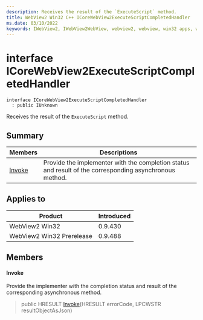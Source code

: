 ```yaml
---
description: Receives the result of the `ExecuteScript` method.
title: WebView2 Win32 C++ ICoreWebView2ExecuteScriptCompletedHandler
ms.date: 03/10/2022
keywords: IWebView2, IWebView2WebView, webview2, webview, win32 apps, win32, edge, ICoreWebView2, ICoreWebView2Controller, browser control, edge html, ICoreWebView2ExecuteScriptCompletedHandler
---
```


# interface ICoreWebView2ExecuteScriptCompletedHandler

```
interface ICoreWebView2ExecuteScriptCompletedHandler
  : public IUnknown
```

Receives the result of the `ExecuteScript` method.

## Summary

 Members                        | Descriptions
--------------------------------|---------------------------------------------
[Invoke](#invoke) | Provide the implementer with the completion status and result of the corresponding asynchronous method.

## Applies to

Product                         | Introduced
--------------------------------|---------------------------------------------
WebView2 Win32            |    0.9.430
WebView2 Win32 Prerelease |    0.9.488

## Members

#### Invoke

Provide the implementer with the completion status and result of the corresponding asynchronous method.

> public HRESULT [Invoke](#invoke)(HRESULT errorCode, LPCWSTR resultObjectAsJson)

